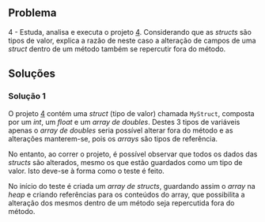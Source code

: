 ## Problema

4 - Estuda, analisa e executa o projeto [4](02/04). Considerando que as
_structs_ são tipos de valor, explica a razão de neste caso a alteração de
campos de uma _struct_ dentro de um método também se repercutir fora do método.

## Soluções

### Solução 1

O projeto [4](02/04) contém uma _struct_ (tipo de valor) chamada `MyStruct`,
composta por um _int_, um _float_ e um _array de doubles_. Destes 3 tipos de
variáveis apenas o _array de doubles_ seria possível alterar fora do método
e as alterações manterem-se, pois os _arrays_ são tipos de referência.

No entanto, ao correr o projeto, é possível observar que todos os dados das
_structs_ são alterados, mesmo os que estão guardados como um tipo de valor.
Isto deve-se à forma como o teste é feito.

No início do teste é criada um _array de structs_, guardando assim o _array_ na
_heap_ e criando referências para os conteúdos do array, que possibilita a
alteração dos mesmos dentro de um método seja repercutida fora do método.
